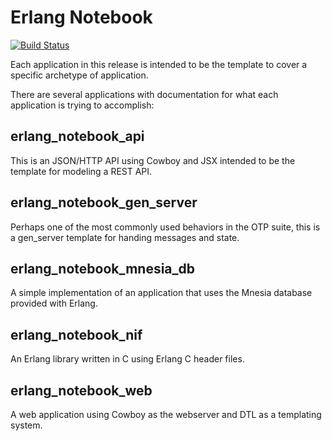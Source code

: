 Erlang Notebook
===============

[![Build Status](https://travis-ci.org/shaneutt/erlang_notebook.svg?branch=master)](https://travis-ci.org/shaneutt/erlang_notebook.svg?branch=master)

Each application in this release is intended to be the template to cover a specific archetype of application.

There are several applications with documentation for what each application is trying to accomplish:

erlang_notebook_api
---

This is an JSON/HTTP API using Cowboy and JSX intended to be the template for modeling a REST API.

erlang_notebook_gen_server
---

Perhaps one of the most commonly used behaviors in the OTP suite, this is a gen_server template for handing messages and state.

erlang_notebook_mnesia_db
---

A simple implementation of an application that uses the Mnesia database provided with Erlang.

erlang_notebook_nif
---

An Erlang library written in C using Erlang C header files.

erlang_notebook_web
---

A web application using Cowboy as the webserver and DTL as a templating system.

